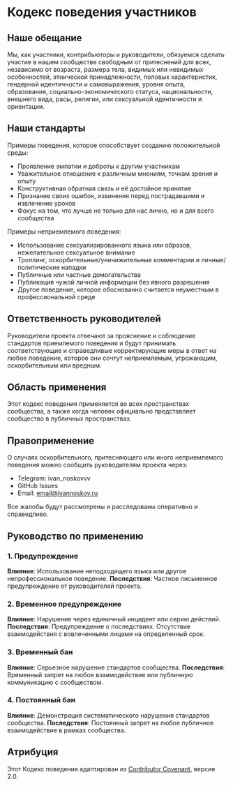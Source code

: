# Кодекс поведения участников

## Наше обещание

Мы, как участники, контрибьюторы и руководители, обязуемся сделать участие в нашем
сообществе свободным от притеснений для всех, независимо от возраста, размера тела,
видимых или невидимых особенностей, этнической принадлежности, половых характеристик,
гендерной идентичности и самовыражения, уровня опыта, образования, социально-экономического
статуса, национальности, внешнего вида, расы, религии, или сексуальной идентичности
и ориентации.

## Наши стандарты

Примеры поведения, которое способствует созданию положительной среды:

* Проявление эмпатии и доброты к другим участникам
* Уважительное отношение к различным мнениям, точкам зрения и опыту
* Конструктивная обратная связь и её достойное принятие
* Признание своих ошибок, извинения перед пострадавшими и извлечение уроков
* Фокус на том, что лучше не только для нас лично, но и для всего сообщества

Примеры неприемлемого поведения:

* Использование сексуализированного языка или образов, нежелательное сексуальное внимание
* Троллинг, оскорбительные/уничижительные комментарии и личные/политические нападки
* Публичные или частные домогательства
* Публикация чужой личной информации без явного разрешения
* Другое поведение, которое обоснованно считается неуместным в профессиональной среде

## Ответственность руководителей

Руководители проекта отвечают за прояснение и соблюдение стандартов приемлемого
поведения и будут принимать соответствующие и справедливые корректирующие меры в
ответ на любое поведение, которое они сочтут неприемлемым, угрожающим, оскорбительным
или вредным.

## Область применения

Этот кодекс поведения применяется во всех пространствах сообщества, а также когда
человек официально представляет сообщество в публичных пространствах.

## Правоприменение

О случаях оскорбительного, притесняющего или иного неприемлемого поведения можно
сообщить руководителям проекта через:
- Telegram: ivan_noskovvv
- GitHub Issues
- Email: email@ivannoskov.ru

Все жалобы будут рассмотрены и расследованы оперативно и справедливо.

## Руководство по применению

### 1. Предупреждение
**Влияние**: Использование неподходящего языка или другое непрофессиональное поведение.
**Последствия**: Частное письменное предупреждение от руководителей проекта.

### 2. Временное предупреждение
**Влияние**: Нарушение через единичный инцидент или серию действий.
**Последствия**: Предупреждение о последствиях. Отсутствие взаимодействия с вовлеченными
лицами на определенный срок.

### 3. Временный бан
**Влияние**: Серьезное нарушение стандартов сообщества.
**Последствия**: Временный запрет на любое взаимодействие или публичную коммуникацию
с сообществом.

### 4. Постоянный бан
**Влияние**: Демонстрация систематического нарушения стандартов сообщества.
**Последствия**: Постоянный запрет на любое публичное взаимодействие в рамках сообщества.

## Атрибуция

Этот Кодекс поведения адаптирован из [Contributor Covenant][homepage], версия 2.0.

[homepage]: https://www.contributor-covenant.org
